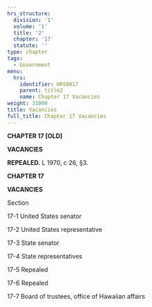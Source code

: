 ```yaml
---
hrs_structure:
  division: '1'
  volume: '1'
  title: '2'
  chapter: '17'
  statute: ''
type: chapter
tags:
  - Government
menu:
  hrs:
    identifier: HRS0017
    parent: title2
    name: Chapter 17 Vacancies
weight: 31000
title: Vacancies
full_title: Chapter 17 Vacancies
---
```

**CHAPTER 17 [OLD]**

**VACANCIES**

**REPEALED.** L 1970, c 26, §3.

**CHAPTER 17**

**VACANCIES**

Section

17-1 United States senator

17-2 United States representative

17-3 State senator

17-4 State representatives

17-5 Repealed

17-6 Repealed

17-7 Board of trustees, office of Hawaiian affairs